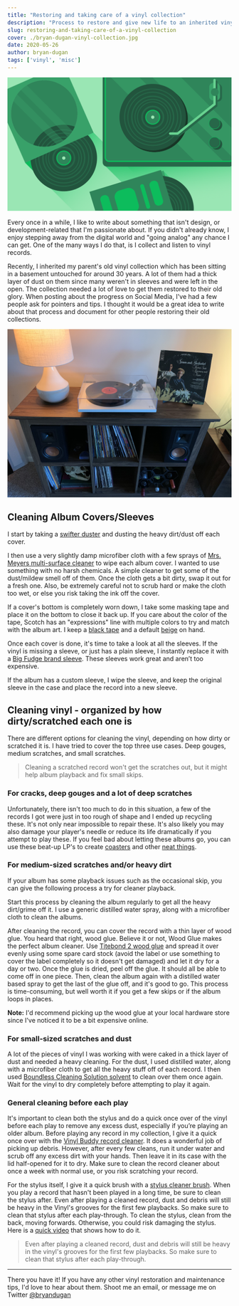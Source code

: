 ```yaml
---
title: "Restoring and taking care of a vinyl collection"
description: "Process to restore and give new life to an inherited vinyl collection."
slug: restoring-and-taking-care-of-a-vinyl-collection
cover: ./bryan-dugan-vinyl-collection.jpg
date: 2020-05-26
author: bryan-dugan
tags: ['vinyl', 'misc']
---
```


![Restoring Vinyl Collection](./vinyl-collection.svg)

Every once in a while, I like to write about something that isn't design, or development-related that I'm passionate about. If you didn't already know, I enjoy stepping away from the digital world and "going analog" any chance I can get. One of the many ways I do that, is I collect and listen to vinyl records.

Recently, I inherited my parent's old vinyl collection which has been sitting in a basement untouched for around 30 years. A lot of them had a thick layer of dust on them since many weren't in sleeves and were left in the open. The collection needed a lot of love to get them restored to their old glory. When posting about the progress on Social Media, I've had a few people ask for pointers and tips. I thought it would be a great idea to write about that process and document for other people restoring their old collections.

![Bryan Dugan Vinyl Collection](./bryan-dugan-vinyl-collection.jpg)

## Cleaning Album Covers/Sleeves

I start by taking a [swifter duster](https://amzn.to/2ZG0dig) and dusting the heavy dirt/dust off each cover.

I then use a very slightly damp microfiber cloth with a few sprays of [Mrs. Meyers multi-surface cleaner](https://amzn.to/2zBF8uG) to wipe each album cover. I wanted to use something with no harsh chemicals. A simple cleaner to get some of the dust/mildew smell off of them. Once the cloth gets a bit dirty, swap it out for a fresh one. Also, be extremely careful not to scrub hard or make the cloth too wet, or else you risk taking the ink off the cover.

If a cover's bottom is completely worn down, I take some masking tape and place it on the bottom to close it back up. If you care about the color of the tape, Scotch has an "expressions" line with multiple colors to try and match with the album art. I keep a [black tape](https://amzn.to/36EM7iQ) and a default [beige](https://amzn.to/2X1OvNk) on hand.

Once each cover is done, it's time to take a look at all the sleeves. If the vinyl is missing a sleeve, or just has a plain sleeve, I instantly replace it with a [Big Fudge brand sleeve](https://amzn.to/31SkpLl). These sleeves work great and aren’t too expensive.

If the album has a custom sleeve, I wipe the sleeve, and keep the original sleeve in the case and place the record into a new sleeve.

## Cleaning vinyl - organized by how dirty/scratched each one is

There are different options for cleaning the vinyl, depending on how dirty or scratched it is. I have tried to cover the top three use cases. Deep gouges, medium scratches, and small scratches.

> Cleaning a scratched record won't get the scratches out, but it might help album playback and fix small skips.

### For cracks, deep gouges and a lot of deep scratches

Unfortunately, there isn't too much to do in this situation, a few of the records I got were just in too rough of shape and I ended up recycling these. It's not only near impossible to repair these. It's also likely you may also damage your player's needle or reduce its life dramatically if you attempt to play these. If you feel bad about letting these albums go, you can use these beat-up LP's to create [coasters](https://www.youtube.com/watch?v=P4EoCt5KVck) and other [neat things](https://www.youtube.com/watch?v=OifXWdkqc0Y).

### For medium-sized scratches and/or heavy dirt

If your album has some playback issues such as the occasional skip, you can give the following process a try for cleaner playback.

Start this process by cleaning the album regularly to get all the heavy dirt/grime off it. I use a generic distilled water spray, along with a microfiber cloth to clean the albums.

After cleaning the record, you can cover the record with a thin layer of wood glue. You heard that right, wood glue. Believe it or not, Wood Glue makes the perfect album cleaner. Use [Titebond 2 wood glue](https://amzn.to/3d6PFNd) and spread it over evenly using some spare card stock (avoid the label or use something to cover the label completely so it doesn't get damaged) and let it dry for a day or two. Once the glue is dried, peel off the glue. It should all be able to come off in one piece. Then, clean the album again with a distilled water based spray to get the last of the glue off, and it's good to go. This process is time-consuming, but well worth it if you get a few skips or if the album loops in places.

**Note:** I'd recommend picking up the wood glue at your local hardware store since I've noticed it to be a bit expensive online.

### For small-sized scratches and dust

A lot of the pieces of vinyl I was working with were caked in a thick layer of dust and needed a heavy cleaning. For the dust, I used distilled water, along with a microfiber cloth to get all the heavy stuff off of each record. I then used [Boundless Cleaning Solution solvent](https://www.amazon.com/gp/product/B07RRM3QWS/ref=ppx_yo_dt_b_asin_title_o01_s00?ie=UTF8&psc=1&fbclid=IwAR0eHbedaiysvirDQvCC68b4hG_-V1SsvXDCn2vR2MBSSFoMsrC0wTEAh9Q) to clean over them once again. Wait for the vinyl to dry completely before attempting to play it again.

### General cleaning before each play

It's important to clean both the stylus and do a quick once over of the vinyl before each play to remove any excess dust, especially if you’re playing an older album. Before playing any record in my collection, I give it a quick once over with the [Vinyl Buddy record cleaner](https://amzn.to/2X2dRe2). It does a wonderful job of picking up debris. However, after every few cleans, run it under water and scrub off any excess dirt with your hands. Then leave it in its case with the lid half-opened for it to dry. Make sure to clean the record cleaner about once a week with normal use, or you risk scratching your record.

For the stylus itself, I give it a quick brush with a [stylus cleaner brush](https://amzn.to/3ekID7G). When you play a record that hasn't been played in a long time, be sure to clean the stylus after. Even after playing a cleaned record, dust and debris will still be heavy in the Vinyl's grooves for the first few playbacks. So make sure to clean that stylus after each play-through. To clean the stylus, clean from the back, moving forwards. Otherwise, you could risk damaging the stylus. Here is a [quick video](https://www.youtube.com/watch?v=rvaz07Majog) that shows how to do it.

> Even after playing a cleaned record, dust and debris will still be heavy in the vinyl's grooves for the first few playbacks. So make sure to clean that stylus after each play-through.

---

There you have it! If you have any other vinyl restoration and maintenance tips, I'd love to hear about them. Shoot me an email, or message me on Twitter [@bryandugan](https://twitter.com/bryandugan)
